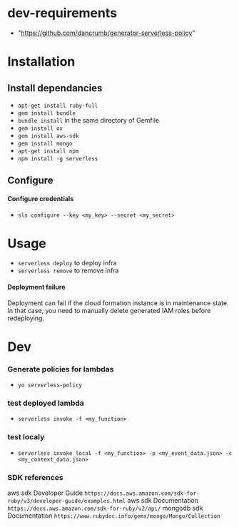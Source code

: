 # dev-requirements
- "https://github.com/dancrumb/generator-serverless-policy"

# Installation

## Install dependancies
- `apt-get install ruby-full`
- `gem install bundle`
- `bundle install` in the same directory of Gemfile
- `gem install ox`
- `gem install aws-sdk`
- `gem install mongo`
- `apt-get install npm`
- `npm install -g serverless`

## Configure
#### Configure credentials
- `sls configure --key <my_key> --secret <my_secret>`

# Usage
- `serverless deploy` to deploy infra
- `serverless remove` to remove infra
#### Deployment failure
Deployment can fail if the cloud formation instance is in maintenance state. In that case,
you need to manually delete generated IAM roles before redeploying.

# Dev
### Generate policies for lambdas
- `yo serverless-policy`
### test deployed lambda
- `serverless invoke -f <my_function>`
### test localy
- `serverless invoke local -f <my_function> -p <my_event_data.json> -c <my_context_data.json>`
### SDK references
aws sdk Developer Guide
```https://docs.aws.amazon.com/sdk-for-ruby/v3/developer-guide/examples.html```
aws sdk Documentation
```https://docs.aws.amazon.com/sdk-for-ruby/v2/api/```
mongodb sdk Documentation
```https://www.rubydoc.info/gems/mongo/Mongo/Collection```

